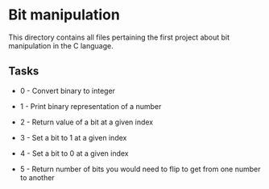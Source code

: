 # Bit manipulation

This directory contains all files pertaining the first project about bit manipulation in the C language.

## Tasks

- 0 - Convert binary to integer

- 1 - Print binary representation of a number

- 2 - Return value of a bit at a given index

- 3 - Set a bit to 1 at a given index

- 4 - Set a bit to 0 at a given index

- 5 - Return number of bits you would need to flip to get from one number to another
